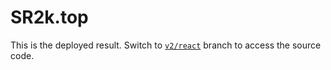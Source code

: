 # SR2k.top

This is the deployed result. Switch to [`v2/react`](/SR2k/sr2k.github.io/tree/v2/react) branch to access the source code.
